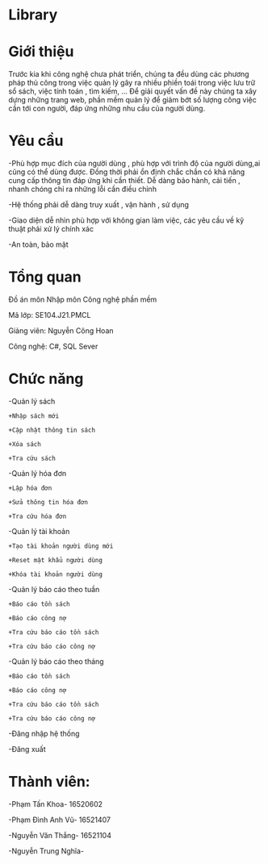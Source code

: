 # Library
# Giới thiệu
Trước kia khi công nghệ chưa phát triển, chúng ta đều dùng các phương pháp thủ công trong việc quản lý gây ra nhiều phiền toái trong việc lưu trữ sổ sách, việc tính toán , tìm kiếm, ... Để giải quyết vấn đề này chúng ta xây dựng những trang web, phần mềm quản lý để giảm bớt số lượng công việc cần tới con người, đáp ứng những nhu cầu của người dùng.
# Yêu cầu
-Phù hợp mục đích của người dùng , phù hợp với trình độ của người dùng,ai cũng có thể dùng được. Đồng thời phải ổn định chắc chắn có khả năng cung cấp thông tin đáp ứng khi cần thiết. Dễ dàng bảo hành, cải tiến , nhanh chóng chỉ ra những lỗi cần điều chỉnh

-Hệ thống phải dễ dàng truy xuất , vận hành , sử dụng

-Giao diện dễ nhìn phù hợp với không gian làm việc, các yêu cầu về kỹ thuật phải xử lý chính xác

-An toàn, bảo mật
# Tổng quan
Đồ án môn Nhập môn Công nghệ phần mềm

Mã lớp: SE104.J21.PMCL

Giảng viên: Nguyễn Công Hoan

Công nghệ: C#, SQL Sever
# Chức năng
-Quản lý sách

    +Nhập sách mới
    
    +Cập nhật thông tin sách
    
    +Xóa sách
    
    +Tra cứu sách
    
-Quản lý hóa đơn

    +Lập hóa đơn
    
    +Sửa thông tin hóa đơn
    
    +Tra cứu hóa đơn  
    
-Quản lý tài khoản

    +Tạo tài khoản người dùng mới
    
    +Reset mật khẩu người dùng
    
    +Khóa tài khoản người dùng
    
-Quản lý báo cáo theo tuần

    +Báo cáo tồn sách
    
    +Báo cáo công nợ
    
    +Tra cứu báo cáo tồn sách
    
    +Tra cứu báo cáo công nợ
    
-Quản lý báo cáo theo tháng

    +Báo cáo tồn sách
    
    +Báo cáo công nợ
    
    +Tra cứu báo cáo tồn sách
    
    +Tra cứu báo cáo công nợ
    
-Đăng nhập hệ thống

-Đăng xuất
# Thành viên:
-Phạm Tấn Khoa- 16520602

-Phạm Đình Anh Vũ- 16521407

-Nguyễn Văn Thắng- 16521104

-Nguyễn Trung Nghĩa- 
